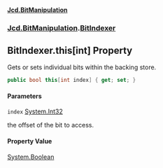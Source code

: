#### [Jcd.BitManipulation](index.md 'index')

### [Jcd.BitManipulation](Jcd.BitManipulation.md 'Jcd.BitManipulation').[BitIndexer](Jcd.BitManipulation.BitIndexer.md 'Jcd.BitManipulation.BitIndexer')

## BitIndexer.this[int] Property

Gets or sets individual bits within the backing store.

```csharp
public bool this[int index] { get; set; }
```

#### Parameters

<a name='Jcd.BitManipulation.BitIndexer.this[int].index'></a>

`index` [System.Int32](https://docs.microsoft.com/en-us/dotnet/api/System.Int32 'System.Int32')

the offset of the bit to access.

#### Property Value

[System.Boolean](https://docs.microsoft.com/en-us/dotnet/api/System.Boolean 'System.Boolean')